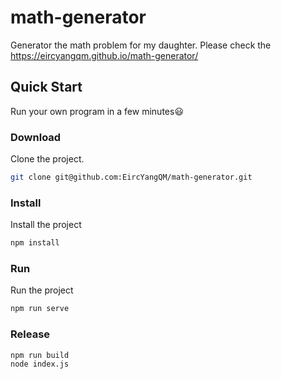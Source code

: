 # math-generator
Generator the math problem for my daughter. Please check the https://eircyangqm.github.io/math-generator/

## Quick Start

Run your own  program in a few minutes:smiley:

### Download

Clone the project.

```bash
git clone git@github.com:EircYangQM/math-generator.git
```

### Install

Install the project

```bash
npm install
```

### Run

Run the project

```bash
npm run serve
```

### Release

```bash
npm run build
node index.js
```
